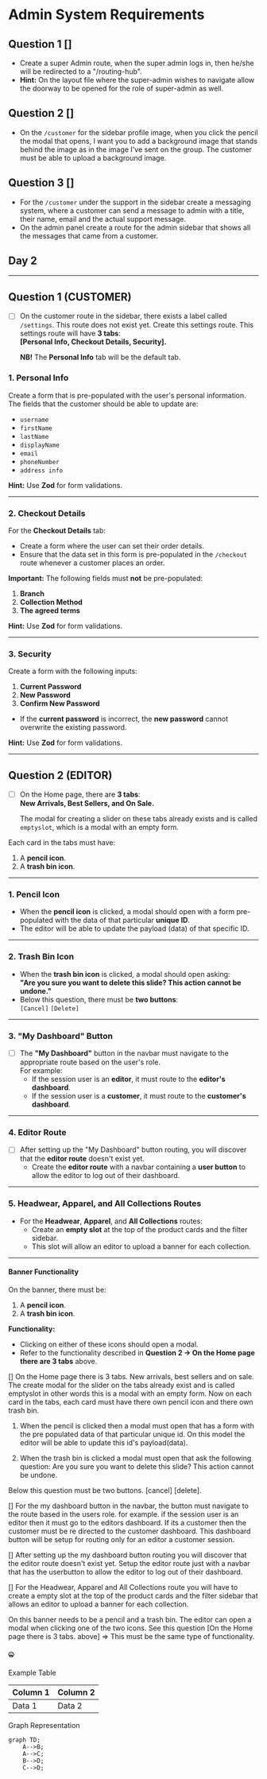# Admin System Requirements

## Question 1 []

- Create a super Admin route, when the super admin logs in, then he/she will be redirected to a "/routing-hub".
- **Hint:** On the layout file where the super-admin wishes to navigate allow the doorway to be opened for the role of super-admin as well.

## Question 2 []

- On the `/customer` for the sidebar profile image, when you click the pencil the modal that opens, I want you to add a background image that stands behind the image as in the image I've sent on the group. The customer must be able to upload a background image.

## Question 3 []

- For the `/customer` under the support in the sidebar create a messaging system, where a customer can send a message to admin with a title, their name, email and the actual support message.
- On the admin panel create a route for the admin sidebar that shows all the messages that came from a customer.

## Day 2

---

## Question 1 (CUSTOMER)

- [ ] On the customer route in the sidebar, there exists a label called `/settings`. This route does not exist yet. Create this settings route. This settings route will have **3 tabs**:  
  **[Personal Info, Checkout Details, Security].**

  **NB!** The **Personal Info** tab will be the default tab.

### 1. Personal Info  

Create a form that is pre-populated with the user's personal information. The fields that the customer should be able to update are:  

- `username`  
- `firstName`  
- `lastName`  
- `displayName`  
- `email`  
- `phoneNumber`  
- `address info`  

**Hint:** Use **Zod** for form validations.

---

### 2. Checkout Details  

For the **Checkout Details** tab:  

- Create a form where the user can set their order details.  
- Ensure that the data set in this form is pre-populated in the `/checkout` route whenever a customer places an order.  

**Important:** The following fields must **not** be pre-populated:  

1. **Branch**  
2. **Collection Method**  
3. **The agreed terms**  

**Hint:** Use **Zod** for form validations.

---

### 3. Security  

Create a form with the following inputs:  

1. **Current Password**  
2. **New Password**  
3. **Confirm New Password**  

- If the **current password** is incorrect, the **new password** cannot overwrite the existing password.  

**Hint:** Use **Zod** for form validations.

---

## Question 2 (EDITOR)

- [ ] On the Home page, there are **3 tabs**:  
  **New Arrivals, Best Sellers, and On Sale.**  

  The modal for creating a slider on these tabs already exists and is called `emptyslot`, which is a modal with an empty form.  

Each card in the tabs must have:  

1. A **pencil icon**.  
2. A **trash bin icon**.  

---

### 1. Pencil Icon  

- When the **pencil icon** is clicked, a modal should open with a form pre-populated with the data of that particular **unique ID**.  
- The editor will be able to update the payload (data) of that specific ID.

---

### 2. Trash Bin Icon  

- When the **trash bin icon** is clicked, a modal should open asking:  
  **"Are you sure you want to delete this slide? This action cannot be undone."**  
- Below this question, there must be **two buttons**:  
  `[Cancel]` `[Delete]`

---

### 3. "My Dashboard" Button  

- [ ] The **"My Dashboard"** button in the navbar must navigate to the appropriate route based on the user's role.  
  For example:  
  - If the session user is an **editor**, it must route to the **editor's dashboard**.  
  - If the session user is a **customer**, it must route to the **customer's dashboard**.  

---

### 4. Editor Route  

- [ ] After setting up the "My Dashboard" button routing, you will discover that the **editor route** doesn't exist yet.  
  - Create the **editor route** with a navbar containing a **user button** to allow the editor to log out of their dashboard.

---

### 5. Headwear, Apparel, and All Collections Routes  

- For the **Headwear**, **Apparel**, and **All Collections** routes:  
  - Create an **empty slot** at the top of the product cards and the filter sidebar.  
  - This slot will allow an editor to upload a banner for each collection.  

---

#### Banner Functionality

On the banner, there must be:

1. A **pencil icon**.  
2. A **trash bin icon**.

**Functionality:**  

- Clicking on either of these icons should open a modal.  
- Refer to the functionality described in **Question 2 → On the Home page there are 3 tabs** above.

[] On the Home page there is 3 tabs. New arrivals, best sellers and on sale. The create modal for the slider on the tabs already exist and is called emptyslot in other words this is a modal with an empty form. Now on each card in the tabs, each card must have there own pencil icon and there own trash bin.

1. When the pencil is clicked then a modal must open that has a form with the pre populated data of that particular unique id. On this model the editor will be able to update this id's payload(data).

2. When the trash bin is clicked a modal must open that ask the following question: Are you sure you want to delete this slide? This action cannot be undone.

Below this question must be two buttons. [cancel] [delete].

[] For the my dashboard button in the navbar, the button must navigate to the route based in the users role. for example. if the session user is an editor then it must go to the editors dashboard. If its a customer then the customer must be re directed to the customer dashboard. This dashboard button will be setup for routing only for an editor a customer session.

[] After setting up the my dashboard button routing you will discover that the editor route doesn't exist yet. Setup the editor route just with a navbar that has the userbutton to allow the editor to log out of their dashboard.

[] For the Headwear, Apparel and All Collections route you will have to create a empty slot at the top of the product cards and the filter sidebar that allows an editor to upload a banner for each collection.

On this banner needs to be a pencil and a trash bin. The editor can open a modal when clicking one of the two icons. See this question [On the Home page there is 3 tabs. above] => This must be the same type of functionality.

#### :zipper_mouth_face:

Example Table

| Column 1 | Column 2 |
|----------|----------|
| Data 1   | Data 2   |

 Graph Representation

```mermaid
graph TD;
    A-->B;
    A-->C;
    B-->D;
    C-->D;
```
